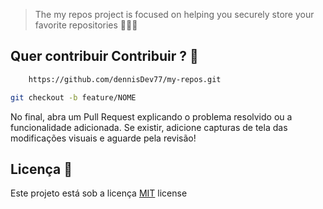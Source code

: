 
 > The my repos project is focused on helping you securely store your favorite repositories 🚀👩‍💻


<h2 id="contribuir">Quer contribuir Contribuir ? 🚀</h2>

```bash
    https://github.com/dennisDev77/my-repos.git
```

```bash
git checkout -b feature/NOME
```
No final, abra um Pull Request explicando o problema resolvido ou a funcionalidade adicionada. Se existir, adicione capturas de tela das modificações visuais e aguarde pela revisão!



<h2 id="license">Licença  📃 </h2>

Este projeto está sob a licença [MIT](./../LICENSE) license
